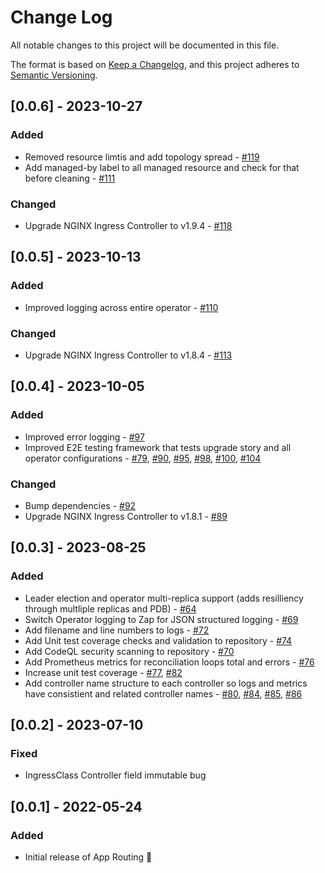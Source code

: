 # Change Log

All notable changes to this project will be documented in this file.

The format is based on [Keep a Changelog](https://keepachangelog.com/en/1.0.0/),
and this project adheres to [Semantic Versioning](https://semver.org/spec/v2.0.0.html).

## [0.0.6] - 2023-10-27

### Added

- Removed resource limtis and add topology spread - [#119](https://github.com/Azure/aks-app-routing-operator/pull/119)
- Add managed-by label to all managed resource and check for that before cleaning - [#111](https://github.com/Azure/aks-app-routing-operator/pull/111)

### Changed

- Upgrade NGINX Ingress Controller to v1.9.4 - [#118](https://github.com/Azure/aks-app-routing-operator/pull/118)

## [0.0.5] - 2023-10-13

### Added

- Improved logging across entire operator - [#110](https://github.com/Azure/aks-app-routing-operator/pull/110)

### Changed

- Upgrade NGINX Ingress Controller to v1.8.4 - [#113](https://github.com/Azure/aks-app-routing-operator/pull/113)

## [0.0.4] - 2023-10-05

### Added

- Improved error logging - [#97](https://github.com/Azure/aks-app-routing-operator/pull/97)
- Improved E2E testing framework that tests upgrade story and all operator configurations - [#79](https://github.com/Azure/aks-app-routing-operator/pull/79), [#90](https://github.com/Azure/aks-app-routing-operator/pull/90), [#95](https://github.com/Azure/aks-app-routing-operator/pull/95), [#98](https://github.com/Azure/aks-app-routing-operator/pull/98), [#100](https://github.com/Azure/aks-app-routing-operator/pull/100), [#104](https://github.com/Azure/aks-app-routing-operator/pull/104)

### Changed

- Bump dependencies - [#92](https://github.com/Azure/aks-app-routing-operator/pull/92)
- Upgrade NGINX Ingress Controller to v1.8.1 - [#89](https://github.com/Azure/aks-app-routing-operator/pull/89)

## [0.0.3] - 2023-08-25

### Added

- Leader election and operator multi-replica support (adds resilliency through multliple replicas and PDB) - [#64](https://github.com/Azure/aks-app-routing-operator/pull/64)
- Switch Operator logging to Zap for JSON structured logging - [#69](https://github.com/Azure/aks-app-routing-operator/pull/69)
- Add filename and line numbers to logs - [#72](https://github.com/Azure/aks-app-routing-operator/pull/72)
- Add Unit test coverage checks and validation to repository - [#74](https://github.com/Azure/aks-app-routing-operator/pull/74)
- Add CodeQL security scanning to repository - [#70](https://github.com/Azure/aks-app-routing-operator/pull/70)
- Add Prometheus metrics for reconciliation loops total and errors - [#76](https://github.com/Azure/aks-app-routing-operator/pull/76)
- Increase unit test coverage - [#77](https://github.com/Azure/aks-app-routing-operator/pull/77), [#82](https://github.com/Azure/aks-app-routing-operator/pull/82)
- Add controller name structure to each controller so logs and metrics have consistient and related controller names - [#80](https://github.com/Azure/aks-app-routing-operator/pull/80), [#84](https://github.com/Azure/aks-app-routing-operator/pull/84), [#85](https://github.com/Azure/aks-app-routing-operator/pull/85), [#86](https://github.com/Azure/aks-app-routing-operator/pull/86)

## [0.0.2] - 2023-07-10

### Fixed

- IngressClass Controller field immutable bug

## [0.0.1] - 2022-05-24

### Added

- Initial release of App Routing 🚢
